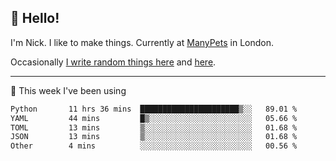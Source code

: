 ## 👋 Hello! 

I'm Nick. I like to make things. Currently at [ManyPets](https://manypets.com) in London.

Occasionally [I write random things here](https://nicksnell.com) and [here](https://twitter.com/nicksnell).

-------

🚀 This week I've been using

<!--START_SECTION:waka-->

```txt
Python       11 hrs 36 mins  ██████████████████████▒░░   89.01 %
YAML         44 mins         █▒░░░░░░░░░░░░░░░░░░░░░░░   05.66 %
TOML         13 mins         ▒░░░░░░░░░░░░░░░░░░░░░░░░   01.68 %
JSON         13 mins         ▒░░░░░░░░░░░░░░░░░░░░░░░░   01.68 %
Other        4 mins          ░░░░░░░░░░░░░░░░░░░░░░░░░   00.56 %
```

<!--END_SECTION:waka-->
